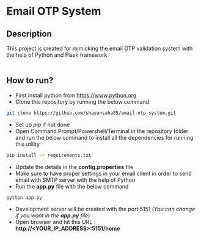 # Email OTP System

**Description**
--
This project is created for mimicking the email OTP validation system with the help of Python and Flask framework
</br>
<br/>



**How to run?**
--
- First install python from https://www.python.org
- Clone this repository by running the below command:

```bash
git clone https://github.com/shayansaha85/email-otp-system.git
```
- Set up *pip* if not done
- Open Command Prompt/Powershell/Terminal in the repository folder and run the below command to install all the dependencies for running this utility

```bash
pip install -r requirements.txt
```
- Update the details in the **config.properties** file
- Make sure to have proper settings in your email client in order to send email with SMTP server with the help of Python
- Run the **app.py** file with the below command

```bash
python app.py
```
- Development server will be created with the port 5151 (<i>You can change if you want in the **app.py** file</i>)
- Open browser and hit this URL : **http://<YOUR_IP_ADDRESS>:5151/home**
